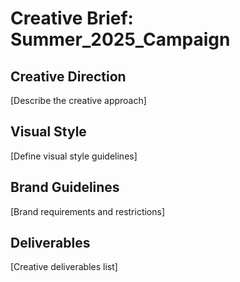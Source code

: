 # Creative Brief: Summer_2025_Campaign

## Creative Direction
[Describe the creative approach]

## Visual Style
[Define visual style guidelines]

## Brand Guidelines
[Brand requirements and restrictions]

## Deliverables
[Creative deliverables list]

